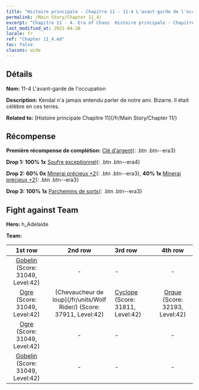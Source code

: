 ```yaml
---
title: "Histoire principale - Chapitre 11 - 11-4 L'avant-garde de l'occupation"
permalink: /Main Story/Chapter 11_4/
excerpt: "Chapitre 11 - 4. Era of Chaos  Histoire principale - Chapitre 11_4. 11-4 L'avant-garde de l'occupation"
last_modified_at: 2021-04-28
locale: fr
ref: "Chapter 11_4.md"
toc: false
classes: wide
---
```


## Détails

 **Nom:** 11-4 L'avant-garde de l'occupation

 **Description:** Kendal n'a jamais entendu parler de notre ami. Bizarre. Il était célèbre en ces terres.

 **Related to:** [Histoire principale Chapitre 11](/fr/Main Story/Chapter 11/)

## Récompense

 **Première récompense de complétion:** [Clé d'argent](/ItemsFR/con_693/){: .btn .btn--era3}

 **Drop 1:** **100% 1x** [Soufre exceptionnel](/ItemsFR/mat_36/){: .btn .btn--era4}

 **Drop 2:** **60% 0x** [Minerai précieux +2](/ItemsFR/mat_26/){: .btn .btn--era3}, **40% 1x** [Minerai précieux +2](/ItemsFR/mat_26/){: .btn .btn--era3}

 **Drop 3:** **100% 1x** [Parchemins de sorts](/ItemsFR/con_694/){: .btn .btn--era3}


## Fight against Team
 **Hero:** h_Adelaide

 **Team:**


  | 1st row | 2nd row | 3rd row | 4th row |
  |:----:|:----:|:----|:----:|
  | [Gobelin](/fr/units/Goblin/) (Score: 31049, Level:42)  | - | - | - |
  | [Ogre](/fr/units/Ogre/) (Score: 31049, Level:42)  | [Chevaucheur de loup](/fr/units/Wolf Rider/) (Score: 37911, Level:42)  | [Cyclope](/fr/units/Cyclops/) (Score: 31811, Level:42)  | [Orque](/fr/units/Orc/) (Score: 32193, Level:42)  |
  | [Ogre](/fr/units/Ogre/) (Score: 31049, Level:42)  | - | - | - |
  | [Gobelin](/fr/units/Goblin/) (Score: 31049, Level:42)  | - | - | - |


